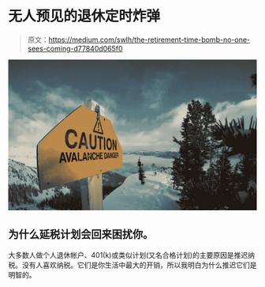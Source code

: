 # 无人预见的退休定时炸弹

> 原文：<https://medium.com/swlh/the-retirement-time-bomb-no-one-sees-coming-d77840d065f0>

![](img/597e97f13db1207a2fc9448f8a1a8b5f.png)

## 为什么延税计划会回来困扰你。

大多数人做个人退休帐户、401(k)或类似计划(又名合格计划)的主要原因是推迟纳税。没有人喜欢纳税。它们是你生活中最大的开销，所以我明白为什么推迟它们是明智的。